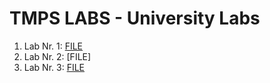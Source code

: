# TMPS LABS - University Labs

1. Lab Nr. 1: [FILE](https://github.com/Secoranda/TMPS/tree/master/LAB1)
2. Lab Nr. 2: [FILE]
3. Lab Nr. 3: [FILE](https://github.com/Secoranda/TMPS/tree/master/LAB2/LAB2/LAB2/Behavioral)
